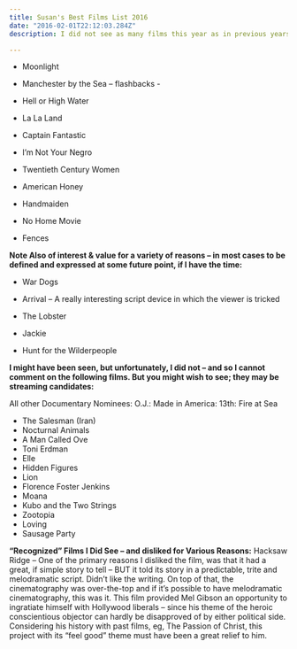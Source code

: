 ```yaml
---
title: Susan's Best Films List 2016
date: "2016-02-01T22:12:03.284Z"
description: I did not see as many films this year as in previous years.  However, over the year, I did see and love the following films for a variety of reasons

---
```


- Moonlight 

- Manchester by the Sea – flashbacks - 

- Hell or High Water

- La La Land

- Captain Fantastic

- I’m Not Your Negro

- Twentieth Century Women

- American Honey

- Handmaiden

- No Home Movie

- Fences

**Note Also  of interest & value for a variety of reasons – in most cases to be defined and expressed at some future point, if I have the time:**

- War Dogs

- Arrival – A really interesting script device in which the viewer is tricked 

- The Lobster
- Jackie 
- Hunt for the Wilderpeople


**I might have been seen, but unfortunately,  I did not – and so I cannot comment on the following films.  But you might wish to see; they may be streaming candidates:**

All other Documentary Nominees:  O.J.: Made in America: 13th: Fire at Sea
- The Salesman (Iran)
- Nocturnal Animals
- A Man Called Ove
- Toni Erdman
- Elle
- Hidden Figures
- Lion
- Florence Foster Jenkins
- Moana
- Kubo and the Two Strings
- Zootopia
- Loving
- Sausage Party

**“Recognized” Films I Did See – and disliked for Various Reasons:**
Hacksaw Ridge – One of the primary reasons I disliked the film, was that it had a great, if simple story to tell – BUT it told its story in a predictable, trite and melodramatic script.   Didn’t like the writing.  On top of that, the cinematography was over-the-top and if it’s possible to have melodramatic cinematography, this was it.   This film provided Mel Gibson an opportunity to ingratiate himself with Hollywood liberals – since his theme of the heroic conscientious objector can hardly be disapproved of by either political side.  Considering his history with past films, eg, The Passion of Christ, this project with its “feel good” theme must have been a great relief to him.   




&nbsp;
&nbsp;
&nbsp;
&nbsp;
&nbsp;


